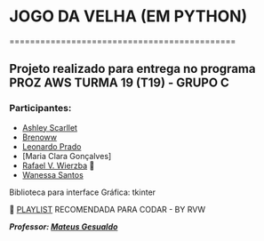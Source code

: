   # JOGO DA VELHA (EM PYTHON)
  ============================================
## Projeto realizado para entrega no programa PROZ AWS TURMA 19 (T19) - GRUPO C

### Participantes:
  + [Ashley Scarllet](https://github.com/AshleyScarllet)
  + [Brenoww](https://github.com/brenoww)
  + [Leonardo Prado](https://github.com/Pradoleo)
  + [Maria Clara Gonçalves]
  + [Rafael V. Wierzba](https://github.com/rvwierzba) 👑  
  + [Wanessa Santos](https://github.com/WanessaMSantos)

 Biblioteca para interface Gráfica: tkinter

 🎵 [PLAYLIST](https://www.youtube.com/watch?v=P4CvF-RHoy4&t=1081s&ab_channel=Vin%C3%ADciusSilva) RECOMENDADA PARA CODAR - BY RVW 

___Professor: [Mateus Gesualdo](https://github.com/mateusgesualdo)___
